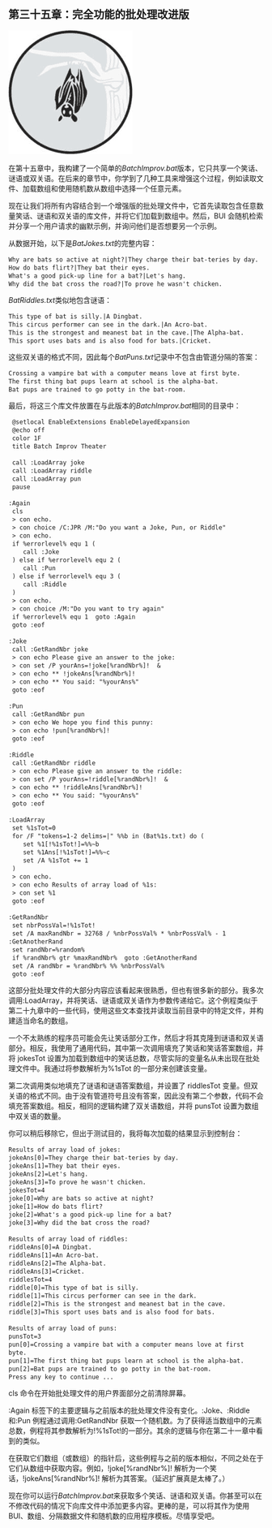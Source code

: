 

## 第三十五章：完全功能的批处理改进版



![](img/chapter.jpg)

在第十五章中，我构建了一个简单的*BatchImprov.bat*版本，它只共享一个笑话、谜语或双关语。在后来的章节中，你学到了几种工具来增强这个过程，例如读取文件、加载数组和使用随机数从数组中选择一个任意元素。

现在让我们将所有内容结合到一个增强版的批处理文件中，它首先读取包含任意数量笑话、谜语和双关语的库文件，并将它们加载到数组中。然后，BUI 会随机检索并分享一个用户请求的幽默示例，并询问他们是否想要另一个示例。

从数据开始，以下是*BatJokes.txt*的完整内容：

```
Why are bats so active at night?|They charge their bat-teries by day.
How do bats flirt?|They bat their eyes.
What's a good pick-up line for a bat?|Let's hang.
Why did the bat cross the road?|To prove he wasn't chicken. 
```

*BatRiddles.txt*类似地包含谜语：

```
This type of bat is silly.|A Dingbat.
This circus performer can see in the dark.|An Acro-bat.
This is the strongest and meanest bat in the cave.|The Alpha-bat.
This sport uses bats and is also food for bats.|Cricket. 
```

这些双关语的格式不同，因此每个*BatPuns.txt*记录中不包含由管道分隔的答案：

```
Crossing a vampire bat with a computer means love at first byte.
The first thing bat pups learn at school is the alpha-bat.
Bat pups are trained to go potty in the bat-room. 
```

最后，将这三个库文件放置在与此版本的*BatchImprov.bat*相同的目录中：

```
 @setlocal EnableExtensions EnableDelayedExpansion
 @echo off
 color 1F
 title Batch Improv Theater

 call :LoadArray joke
 call :LoadArray riddle
 call :LoadArray pun
 pause

:Again
 cls
 > con echo.
 > con choice /C:JPR /M:"Do you want a Joke, Pun, or Riddle"
 > con echo.
 if %errorlevel% equ 1 (
    call :Joke
 ) else if %errorlevel% equ 2 (
    call :Pun
 ) else if %errorlevel% equ 3 (
    call :Riddle
 )
 > con echo.
 > con choice /M:"Do you want to try again"
 if %errorlevel% equ 1  goto :Again
 goto :eof

:Joke
 call :GetRandNbr joke
 > con echo Please give an answer to the joke:
 > con set /P yourAns=!joke[%randNbr%]!  &
 > con echo ** !jokeAns[%randNbr%]!
 > con echo ** You said: "%yourAns%"
 goto :eof

:Pun
 call :GetRandNbr pun
 > con echo We hope you find this punny:
 > con echo !pun[%randNbr%]!
 goto :eof

:Riddle
 call :GetRandNbr riddle
 > con echo Please give an answer to the riddle:
 > con set /P yourAns=!riddle[%randNbr%]!  &
 > con echo ** !riddleAns[%randNbr%]!
 > con echo ** You said: "%yourAns%"
 goto :eof

:LoadArray
 set %1sTot=0
 for /F "tokens=1-2 delims=|" %%b in (Bat%1s.txt) do (
    set %1[!%1sTot!]=%%~b
    set %1Ans[!%1sTot!]=%%~c
    set /A %1sTot += 1
 )
 > con echo.
 > con echo Results of array load of %1s:
 > con set %1
 goto :eof

:GetRandNbr
 set nbrPossVal=!%1sTot!
 set /A maxRandNbr = 32768 / %nbrPossVal% * %nbrPossVal% - 1
:GetAnotherRand
 set randNbr=%random%
 if %randNbr% gtr %maxRandNbr%  goto :GetAnotherRand
 set /A randNbr = %randNbr% %% %nbrPossVal%
 goto :eof 
```

这部分批处理文件的大部分内容应该看起来很熟悉，但也有很多新的部分。我多次调用:LoadArray，并将笑话、谜语或双关语作为参数传递给它。这个例程类似于第二十九章中的一些代码，使用这些文本查找并读取当前目录中的特定文件，并构建适当命名的数组。

一个不太熟练的程序员可能会先让笑话部分工作，然后才将其克隆到谜语和双关语部分。相反，我使用了通用代码，其中第一次调用填充了笑话和笑话答案数组，并将 jokesTot 设置为加载到数组中的笑话总数，尽管实际的变量名从未出现在批处理文件中。我通过将参数解析为%1sTot 的一部分来创建该变量。

第二次调用类似地填充了谜语和谜语答案数组，并设置了 riddlesTot 变量。但双关语的格式不同。由于没有管道符号且没有答案，因此没有第二个参数，代码不会填充答案数组。相反，相同的逻辑构建了双关语数组，并将 punsTot 设置为数组中双关语的数量。

你可以稍后移除它，但出于测试目的，我将每次加载的结果显示到控制台：

```
Results of array load of jokes:
jokeAns[0]=They charge their bat-teries by day.
jokeAns[1]=They bat their eyes.
jokeAns[2]=Let's hang.
jokeAns[3]=To prove he wasn't chicken.
jokesTot=4
joke[0]=Why are bats so active at night?
joke[1]=How do bats flirt?
joke[2]=What's a good pick-up line for a bat?
joke[3]=Why did the bat cross the road?

Results of array load of riddles:
riddleAns[0]=A Dingbat.
riddleAns[1]=An Acro-bat.
riddleAns[2]=The Alpha-bat.
riddleAns[3]=Cricket.
riddlesTot=4
riddle[0]=This type of bat is silly.
riddle[1]=This circus performer can see in the dark.
riddle[2]=This is the strongest and meanest bat in the cave.
riddle[3]=This sport uses bats and is also food for bats.

Results of array load of puns:
punsTot=3
pun[0]=Crossing a vampire bat with a computer means love at first byte.
pun[1]=The first thing bat pups learn at school is the alpha-bat.
pun[2]=Bat pups are trained to go potty in the bat-room.
Press any key to continue ... 
```

cls 命令在开始批处理文件的用户界面部分之前清除屏幕。

:Again 标签下的主要逻辑与之前版本的批处理文件没有变化。:Joke、:Riddle 和:Pun 例程通过调用:GetRandNbr 获取一个随机数。为了获得适当数组中的元素总数，例程将其参数解析为!%1sTot!的一部分。其余的逻辑与你在第二十一章中看到的类似。

在获取它们数组（或数组）的指针后，这些例程与之前的版本相似，不同之处在于它们从数组中获取内容。例如，!joke[%randNbr%]! 解析为一个笑话，!jokeAns[%randNbr%]! 解析为其答案。（延迟扩展真是太棒了。）

现在你可以运行*BatchImprov.bat*来获取多个笑话、谜语和双关语。你甚至可以在不修改代码的情况下向库文件中添加更多内容。更棒的是，可以将其作为使用 BUI、数组、分隔数据文件和随机数的应用程序模板。尽情享受吧。
